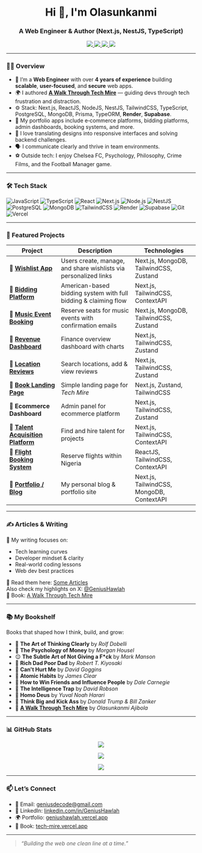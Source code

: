 <h1 align="center">Hi 👋, I'm Olasunkanmi</h1>
<h3 align="center">A Web Engineer & Author (Next.js, NestJS, TypeScript)</h3>

<p align="center">
  <a href="https://geniushawlah.vercel.app" target="_blank">
    <img src="https://img.shields.io/badge/🌐 Portfolio-black?style=for-the-badge&logo=vercel&logoColor=white" />
  </a>
  <a href="mailto:geniusdecode@gmail.com">
    <img src="https://img.shields.io/badge/✉️ Email-EA4335?style=for-the-badge&logo=gmail&logoColor=white" />
  </a>
  <a href="https://linkedin.com/in/GeniusHawlah" target="_blank">
    <img src="https://img.shields.io/badge/💼 LinkedIn-0077B5?style=for-the-badge&logo=linkedin&logoColor=white" />
  </a>
  <a href="https://x.com/GeniusHawlah" target="_blank">
    <img src="https://img.shields.io/badge/📍 X Bio-000000?style=for-the-badge&logo=twitter&logoColor=white" />
  </a>
</p>

---

### 👨‍💻 Overview

- 🔭 I’m a **Web Engineer** with over **4 years of experience** building **scalable**, **user-focused**, and **secure** web apps.
- 🌍 I authored [**A Walk Through Tech Mire**](https://tech-mire.vercel.app) — guiding devs through tech frustration and distraction.
- ⚙️ Stack: Next.js, ReactJS, NodeJS, NestJS, TailwindCSS, TypeScript, PostgreSQL, MongoDB, Prisma, TypeORM, **Render**, **Supabase**.
- 🚀 My portfolio apps include e‑commerce platforms, bidding platforms, admin dashboards, booking systems, and more.
- 🧠 I love translating designs into responsive interfaces and solving backend challenges.
- 🗣️ I communicate clearly and thrive in team environments.
- ⚽ Outside tech: I enjoy Chelsea FC, Psychology, Philosophy, Crime Films, and the Football Manager game.

---

### 🛠 Tech Stack

![JavaScript](https://img.shields.io/badge/-JavaScript-black?style=flat-square&logo=javascript)
![TypeScript](https://img.shields.io/badge/-TypeScript-007ACC?style=flat-square&logo=typescript)
![React](https://img.shields.io/badge/-React-black?style=flat-square&logo=react)
![Next.js](https://img.shields.io/badge/-Next.js-black?style=flat-square&logo=next.js)
![Node.js](https://img.shields.io/badge/-Node.js-black?style=flat-square&logo=node.js)
![NestJS](https://img.shields.io/badge/-NestJS-E0234E?style=flat-square&logo=nestjs)
![PostgreSQL](https://img.shields.io/badge/-PostgreSQL-336791?style=flat-square&logo=postgresql)
![MongoDB](https://img.shields.io/badge/-MongoDB-4EA94B?style=flat-square&logo=mongodb)
![TailwindCSS](https://img.shields.io/badge/-TailwindCSS-06B6D4?style=flat-square&logo=tailwindcss)
![Render](https://img.shields.io/badge/-Render-000?style=flat-square&logo=render)
![Supabase](https://img.shields.io/badge/-Supabase-3ECF8E?style=flat-square&logo=supabase)
![Git](https://img.shields.io/badge/-Git-F05032?style=flat-square&logo=git)
![Vercel](https://img.shields.io/badge/-Vercel-black?style=flat-square&logo=vercel)

---

### 🚧 Featured Projects

| Project | Description | Technologies |
|--------|-------------|--------------|
| 🔹 [**Wishlist App**](https://maiwishlist.vercel.app/) | Users create, manage, and share wishlists via personalized links | Next.js, MongoDB, TailwindCSS, Zustand |
| 🔹 [**Bidding Platform**](https://www.bidclover.com/) | American-based bidding system with full bidding & claiming flow | Next.js, TailwindCSS, ContextAPI |
| 🔹 [**Music Event Booking**](https://fobework-music-event-booking.vercel.app/) | Reserve seats for music events with confirmation emails | Next.js, MongoDB, TailwindCSS, Zustand |
| 🔹 [**Revenue Dashboard**](https://mainstack-revenue-filter.vercel.app/) | Finance overview dashboard with charts | Next.js, TailwindCSS, Zustand |
| 🔹 [**Location Reviews**](https://spotta-reviews.vercel.app/) | Search locations, add & view reviews | Next.js, TailwindCSS, Zustand |
| 🔹 [**Book Landing Page**](https://tech-mire.vercel.app/) | Simple landing page for *Tech Mire* | Next.js, Zustand, TailwindCSS |
| 🔹 **Ecommerce Dashboard** | Admin panel for ecommerce platform | Next.js, TailwindCSS, Zustand |
| 🔹 [**Talent Acquisition Platform**](https://www.codesandcogs.com/) | Find and hire talent for projects | Next.js, TailwindCSS, ContextAPI |
| 🔹 [**Flight Booking System**](https://desunair.com/) | Reserve flights within Nigeria | ReactJS, TailwindCSS, ContextAPI |
| 🔹 [**Portfolio / Blog**](https://geniushawlah.vercel.app/) | My personal blog & portfolio site | Next.js, TailwindCSS, MongoDB, ContextAPI |

---

### ✍️ Articles & Writing

📖 My writing focuses on:
- Tech learning curves
- Developer mindset & clarity
- Real-world coding lessons
- Web dev best practices

📝 Read them here: [Some Articles](https://geniushawlah.vercel.app/#featured-articles)  
Also check my highlights on X: [@GeniusHawlah](https://x.com/GeniusHawlah)  
📘 Book: [A Walk Through Tech Mire](https://tech-mire.vercel.app)

---

### 📚 My Bookshelf

Books that shaped how I think, build, and grow:

- 🧠 **The Art of Thinking Clearly** by *Rolf Dobelli*  
- 💸 **The Psychology of Money** by *Morgan Housel*  
- 😌 **The Subtle Art of Not Giving a F*ck** by *Mark Manson*  
- 🏦 **Rich Dad Poor Dad** by *Robert T. Kiyosaki*  
- 💪 **Can't Hurt Me** by *David Goggins*  
- 🔁 **Atomic Habits** by *James Clear*  
- 🤝 **How to Win Friends and Influence People** by *Dale Carnegie*  
- 🧠 **The Intelligence Trap** by *David Robson*  
- 🔮 **Homo Deus** by *Yuval Noah Harari*  
- 💼 **Think Big and Kick Ass** by *Donald Trump & Bill Zanker*  
- 📘 [**A Walk Through Tech Mire**](https://tech-mire.vercel.app) by *Olasunkanmi Ajibola*

---

### 📊 GitHub Stats

<p align="center">
  <img src="https://github-readme-stats.vercel.app/api?username=GeniusHawlah&show_icons=true&theme=tokyonight" />
</p>
<p align="center">
  <img src="https://github-readme-streak-stats.herokuapp.com/?user=GeniusHawlah&theme=tokyonight" />
</p>
<p align="center">
  <img src="https://github-readme-stats.vercel.app/api/top-langs/?username=GeniusHawlah&layout=compact&theme=tokyonight" />
</p>

---

### 📫 Let’s Connect

- 📩 Email: [geniusdecode@gmail.com](mailto:geniusdecode@gmail.com)  
- 💼 LinkedIn: [linkedin.com/in/GeniusHawlah](https://linkedin.com/in/GeniusHawlah)  
- 🌍 Portfolio: [geniushawlah.vercel.app](https://geniushawlah.vercel.app)  
- 📘 Book: [tech-mire.vercel.app](https://tech-mire.vercel.app)

---

> _“Building the web one clean line at a time.”_
